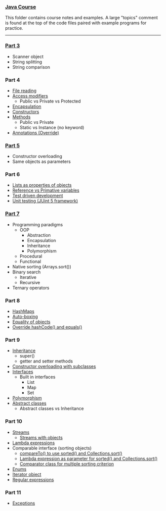 ### [Java Course](https://java-programming.mooc.fi/)

This folder contains course notes and examples. A large "topics" comment is found at the top of the code files paired with example programs for practice.

---

### [Part 3](https://github.com/MatthewChow03/Java-DSA/blob/main/Java_Basics/Java-MOOC-Self/Part%203/src/Strings/Strings.java)


- Scanner object
- String splitting
- String comparison

### Part 4

- [File reading](https://github.com/MatthewChow03/Java-DSA/blob/main/Java_Basics/Java-MOOC-Self/Part%204/src/File_IO/FileIO.java)
- [Access modifiers](https://github.com/MatthewChow03/Java-DSA/blob/main/Java_Basics/Java-MOOC-Self/Part%204/src/OOP_Intro/Dog.java)
  - Public vs Private vs Protected
- [Encapsulation](https://github.com/MatthewChow03/Java-DSA/blob/main/Java_Basics/Java-MOOC-Self/Part%204/src/OOP_Intro/Dog.java)
- [Constructors](https://github.com/MatthewChow03/Java-DSA/blob/main/Java_Basics/Java-MOOC-Self/Part%204/src/OOP_Intro/Dog.java)
- [Methods](https://github.com/MatthewChow03/Java-DSA/blob/main/Java_Basics/Java-MOOC-Self/Part%204/src/OOP_Intro/Dog.java)
  - Public vs Private
  - Static vs Instance (no keyword)
- [Annotations (Override)](https://github.com/MatthewChow03/Java-DSA/blob/main/Java_Basics/Java-MOOC-Self/Part%204/src/OOP_Intro/Dog.java)

### [Part 5](https://github.com/MatthewChow03/Java-DSA/blob/main/Java_Basics/Java-MOOC-Self/Part%205/src/OOP_Intro2/Person.java)

- Constructor overloading
- Same objects as parameters

### Part 6

- [Lists as properties of objects](https://github.com/MatthewChow03/Java-DSA/blob/main/Java_Basics/Java-MOOC-Self/Part%206/src/ListOfObjects/Main.java)
- [Reference vs Primative variables](https://github.com/MatthewChow03/Java-DSA/blob/main/Java_Basics/Java-MOOC-Self/Part%206/src/ListOfObjects/Main.java)
- [Test driven development](https://github.com/MatthewChow03/Java-DSA/blob/main/Java_Basics/Java-MOOC-Self/Part%206/src/UnitTesting/Calculator.java)
- [Unit testing (JUint 5 framework)](https://github.com/MatthewChow03/Java-DSA/blob/main/Java_Basics/Java-MOOC-Self/Part%206/src/UnitTesting/Calculator.java)

### [Part 7](https://github.com/MatthewChow03/Java-DSA/blob/main/Java_Basics/Java-MOOC-Self/Part%207/src/BinarySearch.java)

- Programming paradigms
  - OOP
    - Abstraction
    - Encapsulation
    - Inheritance
    - Polymorphism
  - Procedural
  - Functional
- Native sorting (Arrays.sort())
- Binary search
  - Iterative
  - Recursive
- Ternary operators

### Part 8

- [HashMaps](https://github.com/MatthewChow03/Java-DSA/blob/main/Java_Basics/Java-MOOC-Self/Part%208/src/HashCode/Main.java)
- [Auto-boxing](https://github.com/MatthewChow03/Java-DSA/blob/main/Java_Basics/Java-MOOC-Self/Part%208/src/HashCode/Main.java)
- [Equality of objects](https://github.com/MatthewChow03/Java-DSA/blob/main/Java_Basics/Java-MOOC-Self/Part%208/src/HashCode/Main.java)
- [Override hashCode() and equals()](https://github.com/MatthewChow03/Java-DSA/blob/main/Java_Basics/Java-MOOC-Self/Part%208/src/HashCode/Main.java)

### Part 9

- [Inheritance](https://github.com/MatthewChow03/Java-DSA/blob/main/Java_Basics/Java-MOOC-Self/Part%209/src/Inheritance/Engine.java)
  - super()
  - getter and setter methods
- [Constructor overloading with subclasses](https://github.com/MatthewChow03/Java-DSA/blob/main/Java_Basics/Java-MOOC-Self/Part%209/src/InheritanceOverload/Main.java)
- [Interfaces](https://github.com/MatthewChow03/Java-DSA/blob/main/Java_Basics/Java-MOOC-Self/Part%209/src/Interface/InterfaceNotes.java)
  - Built in interfaces
    - List
    - Map
    - Set
- [Polymorphism](https://github.com/MatthewChow03/Java-DSA/blob/main/Java_Basics/Java-MOOC-Self/Part%209/src/Polymorphism/Main.java)
- [Abstract classes](https://github.com/MatthewChow03/Java-DSA/blob/main/Java_Basics/Java-MOOC-Self/Part%209/src/AbstractClasses/Main.java)
  - Abstract classes vs Inheritance

### Part 10

- [Streams](https://github.com/MatthewChow03/Java-DSA/blob/main/Java_Basics/Java-MOOC-Self/Part%2010/src/CollectionStreams/Stream.java)
  - [Streams with objects](https://github.com/MatthewChow03/Java-DSA/blob/main/Java_Basics/Java-MOOC-Self/Part%2010/src/ObjectsAndStreams/Main.java)
- [Lambda expressions](https://github.com/MatthewChow03/Java-DSA/blob/main/Java_Basics/Java-MOOC-Self/Part%2010/src/LambdaExpressions/LambdaNotes.java)
- Comparable interface (sorting objects)
  - [compareTo() to use sorted() and Collections.sort()](https://github.com/MatthewChow03/Java-DSA/blob/main/Java_Basics/Java-MOOC-Self/Part%2010/src/ComparableInterface/Main.java)
  - [Lambda expression as parameter for sorted() and Collections.sort()](https://github.com/MatthewChow03/Java-DSA/blob/main/Java_Basics/Java-MOOC-Self/Part%2010/src/LambdaSorting/Main.java)
  - [Comparator class for multiple sorting criterion](https://github.com/MatthewChow03/Java-DSA/blob/main/Java_Basics/Java-MOOC-Self/Part%2010/src/CompareMultipleCriteria/Main.java)
- [Enums](https://github.com/MatthewChow03/Java-DSA/blob/main/Java_Basics/Java-MOOC-Self/Part%2010/src/Enums/Level.java)
- [Iterator object](https://github.com/MatthewChow03/Java-DSA/blob/main/Java_Basics/Java-MOOC-Self/Part%2010/src/IteratorObject/Main.java)
- [Regular expressions](https://github.com/MatthewChow03/Java-DSA/blob/main/Java_Basics/Java-MOOC-Self/Part%2010/src/RegularExpressions/Main.java)


### Part 11
- [Exceptions](https://github.com/MatthewChow03/Java-DSA/blob/main/Java_Basics/Java-MOOC-Self/Part%2011/src/Exceptions/Main.java)